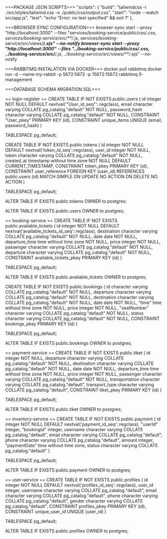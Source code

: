 ===PACKAGE JSON SCRIPTS===
"scripts": {
    "build": "tailwindcss -i ./src/styles/tailwind.css -o ./public/css/output.css",
    "start": "node --watch src/app.js",
    "test": "echo \"Error: no test specified\" && exit 1"
  },

===BROWSER SYNC CONFIGURATION===
browser-sync start --proxy "http://localhost:3000" --files "services/booking-service/public/css/*.css, services/booking-service/src/**/*.js, services/booking-service/src/views/**/*.ejs" --no-notify
browser-sync start --proxy "http://localhost:3000" --files "../booking-service/public/css/*.css, ../booking-service/src/**/*.js, ../booking-service/src/views/**/*.ejs" --no-notify

===RABBITMQ INSTALATION VIA DOCKER===
docker pull rabbitmq
docker run -d --name my-rabbit -p 5672:5672 -p 15672:15672 rabbitmq:3-management

===DATABASE SCHEMA MIGRATION SQL===

== login-register ==
CREATE TABLE IF NOT EXISTS public.users
(
    id integer NOT NULL DEFAULT nextval('"User_id_seq"'::regclass),
    email character varying COLLATE pg_catalog."default" NOT NULL,
    password_hash character varying COLLATE pg_catalog."default" NOT NULL,
    CONSTRAINT "User_pkey" PRIMARY KEY (id),
    CONSTRAINT unique_items UNIQUE (email, password_hash)
)

TABLESPACE pg_default;

CREATE TABLE IF NOT EXISTS public.tokens
(
    id integer NOT NULL DEFAULT nextval('token_id_seq'::regclass),
    user_id integer NOT NULL,
    token character varying COLLATE pg_catalog."default" NOT NULL,
    created_at timestamp without time zone NOT NULL DEFAULT CURRENT_TIMESTAMP,
    CONSTRAINT token_pkey PRIMARY KEY (id),
    CONSTRAINT user_reference FOREIGN KEY (user_id)
        REFERENCES public.users (id) MATCH SIMPLE
        ON UPDATE NO ACTION
        ON DELETE NO ACTION
)

TABLESPACE pg_default;

ALTER TABLE IF EXISTS public.tokens
    OWNER to postgres;

ALTER TABLE IF EXISTS public.users
    OWNER to postgres;

== booking-service ==
CREATE TABLE IF NOT EXISTS public.available_tickets
(
    id integer NOT NULL DEFAULT nextval('available_tickets_id_seq'::regclass),
    destination character varying COLLATE pg_catalog."default" NOT NULL,
    date date NOT NULL,
    departure_time time without time zone NOT NULL,
    price integer NOT NULL,
    passenger character varying COLLATE pg_catalog."default" NOT NULL,
    departure character varying COLLATE pg_catalog."default" NOT NULL,
    CONSTRAINT available_tickets_pkey PRIMARY KEY (id)
)

TABLESPACE pg_default;

ALTER TABLE IF EXISTS public.available_tickets
    OWNER to postgres;

CREATE TABLE IF NOT EXISTS public.bookings
(
    id character varying COLLATE pg_catalog."default" NOT NULL,
    departure character varying COLLATE pg_catalog."default" NOT NULL,
    destination character varying COLLATE pg_catalog."default" NOT NULL,
    date date NOT NULL,
    "time" time without time zone NOT NULL,
    price integer NOT NULL,
    "seatNumber" character varying COLLATE pg_catalog."default" NOT NULL,
    status character varying COLLATE pg_catalog."default" NOT NULL,
    CONSTRAINT bookings_pkey PRIMARY KEY (id)
)

TABLESPACE pg_default;

ALTER TABLE IF EXISTS public.bookings
    OWNER to postgres;

== payment-service ==
CREATE TABLE IF NOT EXISTS public.tiket
(
    id integer NOT NULL,
    departure character varying COLLATE pg_catalog."default" NOT NULL,
    destination character varying COLLATE pg_catalog."default" NOT NULL,
    date date NOT NULL,
    departure_time time without time zone NOT NULL,
    price integer NOT NULL,
    passenger character varying COLLATE pg_catalog."default" NOT NULL,
    transportation character varying COLLATE pg_catalog."default",
    transport_type character varying COLLATE pg_catalog."default",
    CONSTRAINT tiket_pkey PRIMARY KEY (id)
)

TABLESPACE pg_default;

ALTER TABLE IF EXISTS public.tiket
    OWNER to postgres;


== inventory-service ==
CREATE TABLE IF NOT EXISTS public.payment
(
    id integer NOT NULL DEFAULT nextval('payment_id_seq'::regclass),
    "userId" integer,
    "bookingId" integer,
    username character varying COLLATE pg_catalog."default",
    email character varying COLLATE pg_catalog."default",
    phone character varying COLLATE pg_catalog."default",
    amount integer,
    "paymentDate" time without time zone,
    status character varying COLLATE pg_catalog."default"
)

TABLESPACE pg_default;

ALTER TABLE IF EXISTS public.payment
    OWNER to postgres;

== user-service ==
CREATE TABLE IF NOT EXISTS public.profiles
(
    id integer NOT NULL DEFAULT nextval('profiles_id_seq'::regclass),
    user_id integer,
    username character varying COLLATE pg_catalog."default",
    email character varying COLLATE pg_catalog."default",
    phone character varying COLLATE pg_catalog."default",
    gender character varying COLLATE pg_catalog."default",
    CONSTRAINT profiles_pkey PRIMARY KEY (id),
    CONSTRAINT unique_user_id UNIQUE (user_id)
)

TABLESPACE pg_default;

ALTER TABLE IF EXISTS public.profiles
    OWNER to postgres;